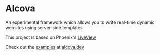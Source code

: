 # Alcova

An experimental framework which allows you to write real-time dynamic websites
using server-side templates.

This project is based on Phoenix's [LiveView](phoenix_liveview)

Check out the [examples](./alcova_macros/src) at [alcova.dev](https://alcova.dev)

[phoenix_liveview]:https://github.com/phoenixframework/phoenix_live_view